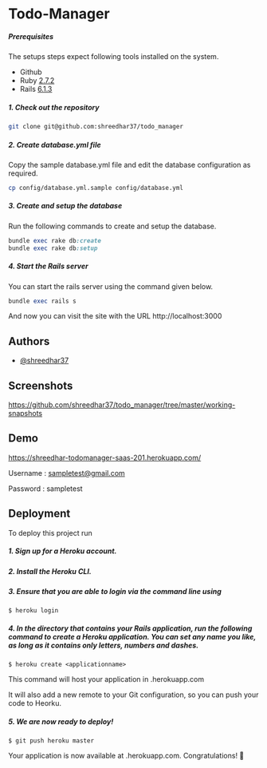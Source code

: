 # Todo-Manager
##### Prerequisites

The setups steps expect following tools installed on the system.

- Github
- Ruby [2.7.2](https://github.com/shreedhar37/todo_manager/blob/master/.ruby-version)
- Rails [6.1.3](https://github.com/shreedhar37/todo_manager/blob/master/Gemfile)

##### 1. Check out the repository

```bash
git clone git@github.com:shreedhar37/todo_manager
```

##### 2. Create database.yml file

Copy the sample database.yml file and edit the database configuration as required.

```bash
cp config/database.yml.sample config/database.yml
```

##### 3. Create and setup the database

Run the following commands to create and setup the database.

```ruby
bundle exec rake db:create
bundle exec rake db:setup
```

##### 4. Start the Rails server

You can start the rails server using the command given below.

```ruby
bundle exec rails s
```

And now you can visit the site with the URL http://localhost:3000

## Authors

- [@shreedhar37](https://github.com/shreedhar37)


## Screenshots

https://github.com/shreedhar37/todo_manager/tree/master/working-snapshots

## Demo

https://shreedhar-todomanager-saas-201.herokuapp.com/

Username : sampletest@gmail.com

Password : sampletest

## Deployment

To deploy this project run


##### 1. Sign up for a Heroku account.

##### 2. Install the Heroku CLI.

##### 3. Ensure that you are able to login via the command line using

    $ heroku login

##### 4. In the directory that contains your Rails application, run the following command to create a Heroku application. You can set any name you like, as long as it contains only letters, numbers and dashes.

    $ heroku create <applicationname>



This command will host your application in <applicationname>.herokuapp.com 

It will also add a new remote to your Git configuration, so you can push your code to Heorku.

##### 5. We are now ready to deploy!

    $ git push heroku master

Your application is now available at <applicationame>.herokuapp.com. Congratulations! 🎉
